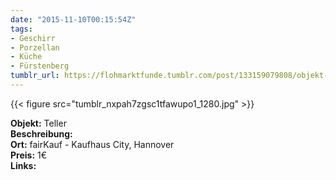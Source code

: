 ```yaml
---
date: "2015-11-10T00:15:54Z"
tags:
- Geschirr
- Porzellan
- Küche
- Fürstenberg
tumblr_url: https://flohmarktfunde.tumblr.com/post/133159079808/objekt-teller-beschreibung-lorem-ipsum-ort
---
```

 {{< figure src="tumblr_nxpah7zgsc1tfawupo1_1280.jpg" >}}  

**Objekt:** Teller  
**Beschreibung:**   
**Ort:** fairKauf - Kaufhaus City, Hannover  
**Preis:** 1€  
**Links:** 
